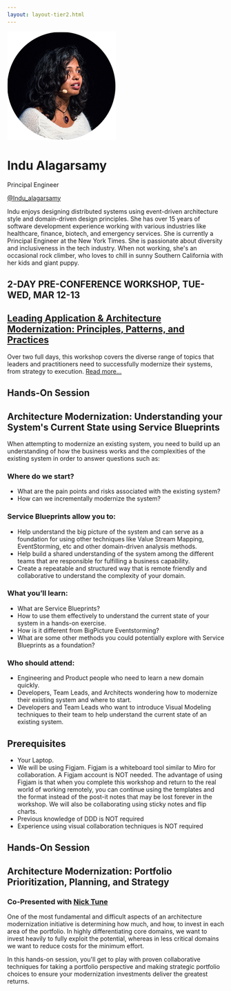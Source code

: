 ```yaml
---
layout: layout-tier2.html
---
```

<div class="container section featured-speaker">
    <div class="row">
      <div class="col-xs-12 col-sm-2 img-container">
        <img class="speaker-page-img" src="../img/speakers/Indu-Alagarsamy-ON.png" />
        </div>
      <div class="col-xs-12 col-sm-10 copy-container">
        <h1 class="speaker-header">Indu Alagarsamy</h1>
        <span class="speaker-subtitle">Principal Engineer</span>
        <p><a class="speaker-handle" href="https://twitter.com/Indu_alagarsamy" target="_blank">@Indu_alagarsamy</a></p>
        <p>Indu enjoys designing distributed systems using event-driven architecture style and domain-driven design principles. She has over 15 years of software development experience working with various industries like healthcare, finance, biotech, and emergency services. She is currently a Principal Engineer at the New York Times. She is passionate about diversity and inclusiveness in the tech industry. When not working, she's an occasional rock climber, who loves to chill in sunny Southern California with her kids and giant puppy.</p>
        <h2>2-DAY PRE-CONFERENCE WORKSHOP, TUE-WED, MAR 12-13</h2>
        <h2 class="gold"><a href="../workshops/leading-application-and-architecture-modernization.html">Leading Application & Architecture Modernization: Principles, Patterns, and Practices</a></h2>
        <p>Over two full days, this workshop covers the diverse range of topics that leaders and practitioners need to successfully modernize their systems, from strategy to execution.  <a href="../workshops/leading-application-and-architecture-modernization.html">Read more...</a></p>
        <h2>Hands-On Session</h2>
        <h2 class="gold">Architecture Modernization: Understanding your System's Current State using Service Blueprints</h2>
        <p>When attempting to modernize an existing system, you need to build up an understanding of how the business works and the complexities of the existing system in order to answer questions such as:</p>
        <h3>Where do we start?</h3>
        <ul>
          <li>What are the pain points and risks associated with the existing system?</li>
          <li>How can we incrementally modernize the system?</li>
        </ul>
        <h3>Service Blueprints allow you to:</h3>
        <ul>
          <li>Help understand the big picture of the system and can serve as a foundation for using other techniques like Value Stream Mapping, EventStorming, etc and other domain-driven analysis methods.</li>
          <li>Help build a shared understanding of the system among the different teams that are responsible for fulfilling a business capability.</li>
          <li>Create a repeatable and structured way that is remote friendly and collaborative to understand the complexity of your domain.</li>
        </ul>
        <h3>What you’ll learn:</h3>
        <ul>
          <li>What are Service Blueprints?</li>
          <li>How to use them effectively to understand the current state of your system in a hands-on exercise.</li>
          <li>How is it different from BigPicture Eventstorming?</li>
          <li>What are some other methods you could potentially explore with Service Blueprints as a foundation?</li>
        </ul>
        <h3>Who should attend:</h3>
        <ul>
          <li>Engineering and Product people who need to learn a new domain quickly.
          <li>Developers, Team Leads, and Architects wondering how to modernize their existing system and where to start.
          <li>Developers and Team Leads who want to introduce Visual Modeling techniques to their team to help understand the current state of an existing system.
        </ul>
        <h2>Prerequisites</h2>
        <ul>
          <li>Your Laptop. </li>
          <li>We will be using Figjam. Figjam is a whiteboard tool similar to Miro for collaboration. A Figjam account is NOT needed. The advantage of using Figjam is that when you complete this workshop and return to the real world of working remotely, you can continue using the templates and the format instead of the post-it notes that may be lost forever in the workshop. We will also be collaborating using sticky notes and flip charts. </li>
          <li>Previous knowledge of DDD is NOT required</li>
          <li>Experience using visual collaboration techniques is NOT required</li>
        </ul>
        <h2>Hands-On Session</h2>
        <h2 class="gold">Architecture Modernization: Portfolio Prioritization, Planning, and Strategy</h2>
        <h3>Co-Presented with <a href="nick-tune.html">Nick Tune</a></h3>
        <p>One of the most fundamental and difficult aspects of an architecture modernization initiative is determining how much, and how, to invest in each area of the portfolio. In highly differentiating core domains, we want to invest heavily to fully exploit the potential, whereas in less critical domains we want to reduce costs for the minimum effort.</p>
        <p>In this hands-on session, you'll get to play with proven collaborative techniques for taking a portfolio perspective and making strategic portfolio choices to ensure your modernization investments deliver the greatest returns.</p>
      </div>
    </div>
  </div>
